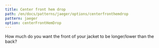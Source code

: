 ```yaml
---
title: Center front hem drop
path: /en/docs/patterns/jaeger/options/centerfronthemdrop
pattern: jaeger
option: centerFrontHemDrop
---
```


How much do you want the front of your jacket to be longer/lower than the back?

